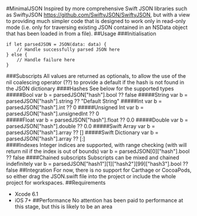 #MinimalJSON
Inspired by more comprehensive Swift JSON libraries such as SwiftyJSON https://github.com/SwiftyJSON/SwiftyJSON, but with a view to providing much simpler code that is designed to work only in read-only mode (i.e. only for traversing existing JSON contained in an NSData object that has been loaded in from a file).
##Usage
###Initialisation
````
if let parsedJSON = JSON(data: data) {
    // Handle successfully parsed JSON here
} else {
    // Handle failure here
}
````
###Subscripts
All values are returned as optionals, to allow the use of the nil coalescing operator (??) to provide a default if the hash is not found in the JSON dictionary
####Hashes
See below for the supported types
#####Bool
    var b = parsedJSON["hash"].bool ?? false
#####String
    var b = parsedJSON["hash"].string ?? "Default String"
#####Int
    var b = parsedJSON["hash"].int ?? 0
#####Unsigned Int
    var b = parsedJSON["hash"].unsignedInt ?? 0        
#####Float
    var b = parsedJSON["hash"].float ?? 0.0
#####Double
    var b = parsedJSON["hash"].double ?? 0.0
#####Swift Array
    var b = parsedJSON["hash"].array ?? []
#####Swift Dictionary
    var b = parsedJSON["hash"].array ?? [:]        
####Indexes
Integer indices are supported, with range checking (with will return nil if the index is out of bounds)
    var b = parsedJSON[0]["hash"].bool ?? false
####Chained subscripts
Subscripts can be mixed and chained indefinitely
    var b = parsedJSON["hash1"][1]["hash2"][99]["hash3"].bool ?? false
##Integration
For now, there is no support for Carthage or CocoaPods, so either drag the JSON.swift file into the project or include the whole project for workspaces.
##Requirements
* Xcode 6.1
* iOS 7+
##Performance
No attention has been paid to performance at this stage, but this is likely to be an area

